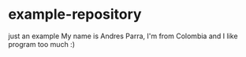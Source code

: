 # example-repository
just an example
My name is Andres Parra, I'm from Colombia and I like program too much
:)
